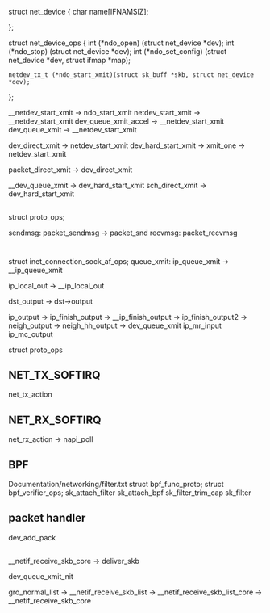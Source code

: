 struct net_device {
    char name[IFNAMSIZ];

};


struct net_device_ops {
    int (*ndo_open) (struct net_device *dev);
    int (*ndo_stop) (struct net_device *dev);
    int (*ndo_set_config) (struct net_device *dev, struct ifmap *map);

    netdev_tx_t	(*ndo_start_xmit)(struct sk_buff *skb, struct net_device *dev);
};


__netdev_start_xmit -> ndo_start_xmit
netdev_start_xmit -> __netdev_start_xmit
dev_queue_xmit_accel -> __netdev_start_xmit
dev_queue_xmit -> __netdev_start_xmit




dev_direct_xmit -> netdev_start_xmit
dev_hard_start_xmit -> xmit_one -> netdev_start_xmit


packet_direct_xmit -> dev_direct_xmit

__dev_queue_xmit -> dev_hard_start_xmit
sch_direct_xmit -> dev_hard_start_xmit





##
struct proto_ops;

sendmsg: packet_sendmsg -> packet_snd
recvmsg: packet_recvmsg


#
struct inet_connection_sock_af_ops;
queue_xmit: ip_queue_xmit -> __ip_queue_xmit


ip_local_out -> __ip_local_out


dst_output -> dst->output


ip_output -> ip_finish_output -> __ip_finish_output -> ip_finish_output2 -> neigh_output -> neigh_hh_output -> dev_queue_xmit
ip_mr_input
ip_mc_output


struct proto_ops



## NET_TX_SOFTIRQ

net_tx_action

## NET_RX_SOFTIRQ

net_rx_action -> napi_poll

## BPF
Documentation/networking/filter.txt
struct bpf_func_proto;
struct bpf_verifier_ops;
sk_attach_filter
sk_attach_bpf
sk_filter_trim_cap
sk_filter


## packet handler

dev_add_pack

##
__netif_receive_skb_core -> deliver_skb

dev_queue_xmit_nit



gro_normal_list -> __netif_receive_skb_list -> __netif_receive_skb_list_core -> __netif_receive_skb_core